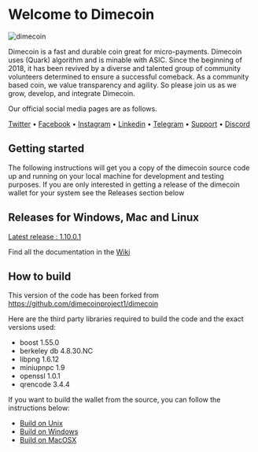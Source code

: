 # Welcome to Dimecoin
![dimecoin](https://avatars1.githubusercontent.com/u/35412734?s=160&v=4)

Dimecoin is a fast and durable coin great for micro-payments. 
Dimecoin uses (Quark) algorithm and is minable with ASIC.
Since the beginning of 2018, it has been revived by a diverse and talented group of community volunteers determined to ensure a successful comeback. 
As a community based coin, we value transparency and agility. 
So please join us as we grow, develop, and integrate Dimecoin.

Our official social media pages are as follows.

<a href="https://www.twitter.com/dimecoin_">Twitter</a> •
<a href="https://www.facebook.com/dimecoincommunity">Facebook</a> •
<a href="https://www.instagram.com/dimecoinnetwork">Instagram</a> •
<a href="https://www.linkedin.com/company/dimecoin1/">Linkedin</a> •
<a href="t.me.dimecoinofficialpublic">Telegram</a> •
<a href="t.me/dimeofficialsupport">Support</a> •
<a href="https://discord.gg/b3fuZT">Discord</a>

## Getting started
The following instructions will get you a copy of the dimecoin source code up and running on your local machine for development and testing purposes. If you are only interested in getting a release of the dimecoin wallet for your system see the Releases section below

## Releases for Windows, Mac and Linux

<a href="https://github.com/dime-coin/dimecoin/releases/latest">Latest release : 1.10.0.1</a><br/>


Find all the documentation in the <a href="https://github.com/dime-coin/dimecoin/wiki">Wiki</a>

## How to build
This version of the code has been forked from https://github.com/dimecoinproject1/dimecoin 

Here are the third party libraries required to build the code and the exact versions used:

* boost 1.55.0<br/>
* berkeley db 4.8.30.NC<br/>
* libpng 1.6.12<br/>
* miniupnpc 1.9<br/>
* openssl 1.0.1<br/>
* qrencode 3.4.4<br/>

If you want to build the wallet from the source, you can follow the instructions below:

* <a href="doc/build-unix.md">Build on Unix</a><br/>
* <a href="doc/build-msw.md">Build on Windows</a><br/>
* <a href="doc/build-osx.md">Build on MacOSX</a><bt/>

